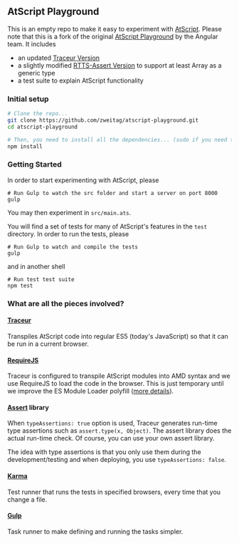 ## AtScript Playground

This is an empty repo to make it easy to experiment with [AtScript].
Please note that this is a fork of the original [AtScript Playground](github.com/angular/atscript-playground) by the Angular team.
It includes
* an updated [Traceur Version](https://github.com/google/traceur-compiler)
* a slightly modified [RTTS-Assert Version](https://github.com/stsc3000/assert)
  to support at least Array as a generic type
* a test suite to explain AtScript functionality

### Initial setup

```bash
# Clone the repo...
git clone https://github.com/zweitag/atscript-playground.git
cd atscript-playground

# Then, you need to install all the dependencies... (sudo if you need to)
npm install
```

### Getting Started
In order to start experimenting with AtScript, please
```
# Run Gulp to watch the src folder and start a server on port 8000
gulp
```
You may then experiment in `src/main.ats`.

You will find a set of tests for many of AtScript's features in the `test`
directory. In order to run the tests, please

```
# Run Gulp to watch and compile the tests
gulp
```

and in another shell

```
# Run test test suite
npm test
```
### What are all the pieces involved?

#### [Traceur]
Transpiles AtScript code into regular ES5 (today's JavaScript) so that it can be run in a current browser.

#### [RequireJS]
Traceur is configured to transpile AtScript modules into AMD syntax and we use RequireJS to load the code in the browser. This is just temporary until we improve the ES Module Loader polyfill ([more details](https://github.com/angular/atscript-playground/issues/3)).

#### [Assert] library
When `typeAssertions: true` option is used, Traceur generates run-time type assertions such as `assert.type(x, Object)`. The assert library does the actual run-time check. Of course, you can use your own assert library.

The idea with type assertions is that you only use them during the development/testing and when deploying, you use `typeAssertions: false`.

#### [Karma]
Test runner that runs the tests in specified browsers, every time that you change a file.

#### [Gulp]
Task runner to make defining and running the tasks simpler.


[AtScript]: http://atscript.org
[Traceur]: https://github.com/google/traceur-compiler
[RequireJS]: http://requirejs.org
[Assert]: https://github.com/angular/assert
[Karma]: http://karma-runner.github.io/
[Gulp]: http://gulpjs.com
